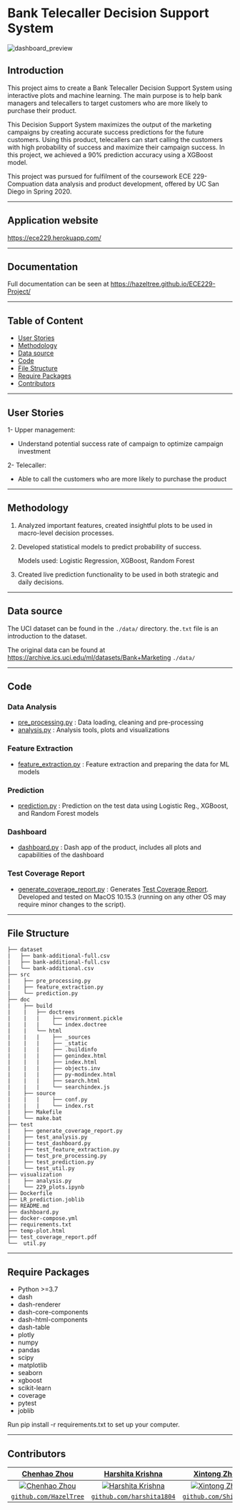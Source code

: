 # **Bank Telecaller Decision Support System** 

![dashboard_preview](/dashboard_shot.png)

## Introduction

This project aims to create a Bank Telecaller Decision Support System using interactive plots and machine learning. The main purpose is to help bank managers and telecallers to target customers who are more likely to purchase their product. 

This Decision Support System maximizes the output of the marketing campaigns by creating accurate success predictions for the future customers. Using this product, telecallers can start calling the customers with high probability of success and maximize their campaign success. In this project, we achieved a 90% prediction accuracy using a XGBoost model.

This project was pursued for fulfilment of the coursework ECE 229- Compuation data analysis and product development, offered by UC San Diego in Spring 2020. 

---

## Application website

https://ece229.herokuapp.com/

---

## Documentation

Full documentation can be seen at https://hazeltree.github.io/ECE229-Project/

---

## Table of Content
- [User Stories](#userstories)
- [Methodology](#methodology)
- [Data source](#datasource)
- [Code](#code)
- [File Structure](#filestructure)
- [Require Packages](#requirepackages)
- [Contributors](#contributors)

---

## User Stories

1- Upper management:
   
   - Understand potential success rate of campaign to optimize campaign investment
   
2- Telecaller:

   - Able to call the customers who are more likely to purchase the product

---

## Methodology

1. Analyzed important features, created insightful plots to be used in macro-level decision processes.

2. Developed statistical models to predict probability of success.

   Models used: Logistic Regression, XGBoost, Random Forest

3. Created live prediction functionality to be used in both strategic and daily decisions.


----

## Data source

The UCI dataset can be found in the `./data/` directory. the`.txt` file is an introduction to the dataset.

The original data can be found at https://archive.ics.uci.edu/ml/datasets/Bank+Marketing `./data/`

---

## Code

### Data Analysis
- [pre_processing.py](../master/src/pre_processing.py) : Data loading, cleaning and pre-processing
- [analysis.py](../master/visualization/analysis.py) : Analysis tools, plots and visualizations
### Feature Extraction
- [feature_extraction.py](src/feature_extraction.py) : Feature extraction and preparing the data for ML models
### Prediction
- [prediction.py](src/prediction.py) : Prediction on the test data using Logistic Reg., XGBoost, and Random Forest models
### Dashboard
- [dashboard.py](dashboard.py) : Dash app of the product, includes all plots and capabilities of the dashboard
### Test Coverage Report 
- [generate_coverage_report.py](test/generate_coverage_report.py) : Generates [Test Coverage Report](test_coverage_report.pdf). Developed and tested on MacOS 10.15.3 (running on any other OS may require minor changes to the script).


---

## File Structure

```
├── dataset
|   ├── bank-additional-full.csv
|   ├── bank-additional-full.csv
|   └── bank-additional.csv
├── src
|    ├── pre_processing.py
|    ├── feature_extraction.py
|    └── prediction.py
├── doc
|    ├── build
|    |   ├── doctrees
|    |   |    ├── environment.pickle
|    |   |    └── index.doctree
|    |   └── html
|    |   |    ├── _sources
|    |   |    ├── _static
|    |   |    ├── .buildinfo
|    |   |    ├── genindex.html
|    |   |    ├── index.html
|    |   |    ├── objects.inv
|    |   |    ├── py-modindex.html
|    |   |    ├── search.html
|    |   |    └── searchindex.js
|    ├── source
|    |   |    ├── conf.py
|    |   |    └── index.rst
|    ├── Makefile
|    └── make.bat
├── test
|    ├── generate_coverage_report.py
|    ├── test_analysis.py
|    ├── test_dashboard.py
|    ├── test_feature_extraction.py
|    ├── test_pre_processing.py
|    ├── test_prediction.py
|    └── test_util.py
├── visualization
|    ├── analysis.py
|    └── 229_plots.ipynb
├── Dockerfile
├── LR_prediction.joblib
├── README.md
├── dashboard.py
├── docker-compose.yml
├── requirements.txt
├── temp-plot.html
├── test_coverage_report.pdf
└──  util.py
```
---

## Require Packages
- Python >=3.7
- dash
- dash-renderer
- dash-core-components
- dash-html-components
- dash-table
- plotly
- numpy
- pandas
- scipy
- matplotlib
- seaborn
- xgboost
- scikit-learn
- coverage
- pytest
- joblib

Run pip install -r requirements.txt to set up your computer. 

---

## Contributors
| <a href="https://github.com/HazelTree" target="_blank">**Chenhao Zhou**</a> | <a href="https://github.com/harshita1804" target="_blank">**Harshita Krishna**</a> | <a href="https://github.com/ShikaZzz" target="_blank">**Xintong Zhou**</a> | <a href="https://github.com/AmolSakhale" target="_blank">**Amol Sakhale**</a> | <a href="https://github.com/iocak28" target="_blank">**Ismail Ocak**</a> |
| :---: |:---:| :---:| :---:| :---:|
| [![Chenhao Zhou](https://avatars1.githubusercontent.com/u/42596038?s=400)](https://github.com/HazelTree) | [![Harshita Krishna](https://avatars1.githubusercontent.com/u/42465912?s=400)](https://github.com/harshita1804) | [![Xintong Zhou](https://avatars1.githubusercontent.com/u/56456781?s=400)](https://github.com/ShikaZzz) | [![Amol Sakhale](https://avatars1.githubusercontent.com/u/10459987?s=400)](https://github.com/AmolSakhale) | [![Ismail Ocak](https://avatars3.githubusercontent.com/u/14804342?s=400)](https://github.com/iocak28) |
| <a href="https://github.com/HazelTree" target="_blank">`github.com/HazelTree`</a> | <a href="https://github.com/harshita1804" target="_blank">`github.com/harshita1804`</a> | <a href="https://github.com/ShikaZzz" target="_blank">`github.com/ShikaZzz`</a> | <a href="https://github.com/AmolSakhale" target="_blank">`github.com/AmolSakhale`</a> | <a href="https://github.com/iocak28" target="_blank">`github.com/iocak28`</a> |
